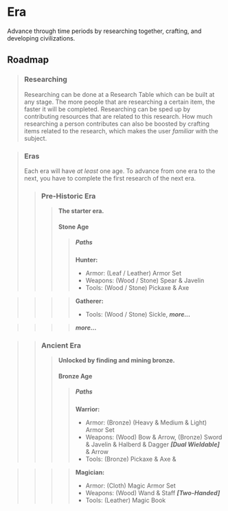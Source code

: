 # Era
Advance through time periods by researching together, crafting, and developing civilizations.

## Roadmap

> ### Researching
> Researching can be done at a Research Table which can be built at any stage. The more people that are researching a certain item, the faster it will be completed. Researching can be sped up by contributing resources that are related to this research. How much researching a person contributes can also be boosted by crafting items related to the research, which makes the user *familiar* with the subject.

> ### Eras
> Each era will have *at least* one age. To advance from one era to the next, you have to complete the first research of the next era.
>> ### Pre-Historic Era
>>> **The starter era.**
>>> #### Stone Age
>>>> ##### Paths
>>>> **Hunter:**
>>>> - Armor: (Leaf / Leather) Armor Set
>>>> - Weapons: (Wood / Stone) Spear & Javelin 
>>>> - Tools: (Wood / Stone) Pickaxe & Axe

>>>> **Gatherer:**
>>>> - Tools: (Wood / Stone) Sickle, ***more...***

>>>> ***more...***


>> ### Ancient Era
>>> **Unlocked by finding and mining bronze.**
>>> #### Bronze Age
>>>> ##### Paths
>>>> **Warrior:**
>>>> - Armor: (Bronze) (Heavy & Medium & Light) Armor Set
>>>> - Weapons: (Wood) Bow & Arrow, (Bronze) Sword & Javelin & Halberd & Dagger ***\[Dual Wieldable]*** & Arrow
>>>> - Tools: (Bronze) Pickaxe & Axe & 

>>>> **Magician:**
>>>> - Armor: (Cloth) Magic Armor Set
>>>> - Weapons: (Wood) Wand & Staff ***\[Two-Handed]***
>>>> - Tools: (Leather) Magic Book
